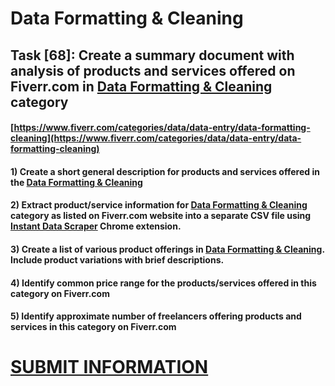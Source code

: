 # Data Formatting & Cleaning
## Task [68]: Create a summary document with analysis of products and services offered on Fiverr.com in [Data Formatting & Cleaning](https://www.fiverr.com/categories/data/data-entry/data-formatting-cleaning) category
#### [https://www.fiverr.com/categories/data/data-entry/data-formatting-cleaning](https://www.fiverr.com/categories/data/data-entry/data-formatting-cleaning)
#### 1) Create a short general description for products and services offered in the [Data Formatting & Cleaning](https://www.fiverr.com/categories/data/data-entry/data-formatting-cleaning)
#### 2) Extract product/service information for [Data Formatting & Cleaning](https://www.fiverr.com/categories/data/data-entry/data-formatting-cleaning) category as listed on Fiverr.com website into a separate CSV file using [Instant Data Scraper](https://chrome.google.com/webstore/detail/instant-data-scraper/ofaokhiedipichpaobibbnahnkdoiiah) Chrome extension.
#### 3) Create a list of various product offerings in [Data Formatting & Cleaning](https://www.fiverr.com/categories/data/data-entry/data-formatting-cleaning). Include product variations with brief descriptions.
#### 4) Identify common price range for the products/services offered in this category on Fiverr.com
#### 5) Identify approximate number of freelancers offering products and services in this category on Fiverr.com

# [SUBMIT INFORMATION](https://forms.office.com/r/8AEKjkLxKG)
